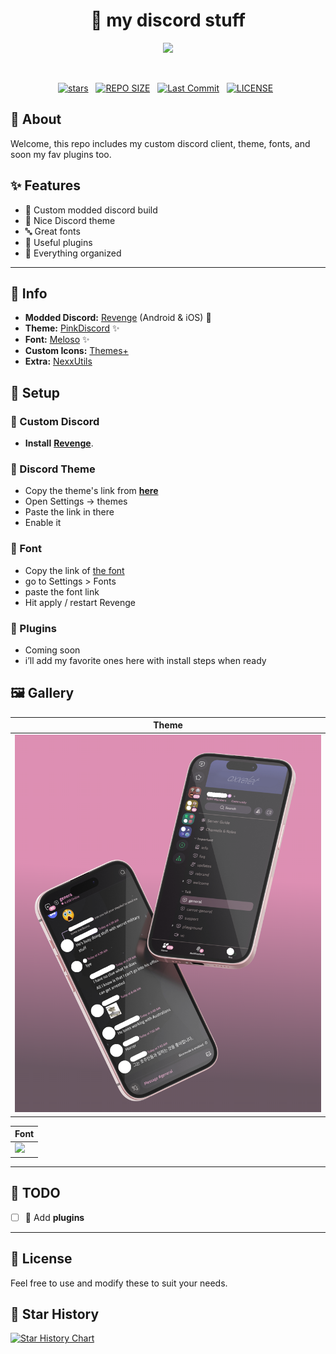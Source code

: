 <h1 align="center">🌾 my discord stuff</h1>

<p align="center">
  <img src="https://raw.githubusercontent.com/catppuccin/catppuccin/main/assets/palette/macchiato.png" width="400" />
</p>

<br>

<div align="center">
<p>
<a href="https://github.com/ashish0kumar/windots/stargazers"><img src="https://img.shields.io/github/stars/axxelet/my-discord-stuff?style=for-the-badge&logo=starship&color=C9CBFF&logoColor=C9CBFF&labelColor=302D41" alt="stars"><a>&nbsp;&nbsp;
<a href="https://github.com/ashish0kumar/windots/"><img src="https://img.shields.io/github/repo-size/axxelet/my-discord-stuff?style=for-the-badge&logo=hyprland&logoColor=f9e2af&label=Size&labelColor=302D41&color=f9e2af" alt="REPO SIZE"></a>&nbsp;&nbsp;
<a href="https://github.com/ashish0kumar/windots/commits/main/"><img src="https://img.shields.io/github/last-commit/axxelet/my-discord-stuff?style=for-the-badge&logo=github&logoColor=eba0ac&label=Last%20Commit&labelColor=302D41&color=eba0ac" alt="Last Commit"></a>&nbsp;&nbsp;
<a href="https://github.com/ashish0kumar/windots/LICENSE"><img src="https://img.shields.io/github/license/axxelet/my-discord-stuff?style=for-the-badge&logo=&color=CBA6F7&logoColor=CBA6F7&labelColor=302D41" alt="LICENSE"></a>&nbsp;&nbsp;
</p>
</div>

 <h2 id="about">🌷 About</h2>
 
Welcome, this repo includes my custom discord client, theme, fonts, and soon my fav plugins too.

## ✨ Features

- 🌸 Custom modded discord build
- 💫 Nice Discord theme 
- 🔤 Great fonts
- 🔌 Useful plugins 
- 🧹 Everything organized

<hr/>

## 🌸  Info

- **Modded Discord:** [Revenge](https://github.com/revenge-mod) (Android & iOS) 📱
- **Theme:** [PinkDiscord](https://raw.githubusercontent.com/axxelet/my-discord-stuff/refs/heads/main/assets/PinkDiscord) ✨
- **Font:** [Meloso](https://raw.githubusercontent.com/dora727/doraa-pyoncordstuff/refs/heads/master/Fonts/melosofont/meloso.json) ✨
- **Custom Icons:** [Themes+](https://bunny.nexpid.xyz/themes-plus/)
- **Extra:** [NexxUtils](https://bunny.nexpid.xyz/)

<h2 id="setup">🔧 Setup</h2>

### 💬 Custom Discord

- **Install** [**Revenge**](https://github.com/revenge-mod).

### 🎨 Discord Theme

- Copy the theme's link from **[here](https://raw.githubusercontent.com/axxelet/my-discord-stuff/refs/heads/main/assets/PinkDiscord)**
- Open Settings → themes
- Paste the link in there
- Enable it

### 🔡 Font

- Copy the link of [the font](https://raw.githubusercontent.com/dora727/doraa-pyoncordstuff/refs/heads/master/Fonts/melosofont/meloso.json)
- go to Settings > Fonts 
- paste the font link
- Hit apply / restart Revenge

 ### 🧩 Plugins

- Coming soon
- i’ll add my favorite ones here with install steps when ready

<h2 id="gallery">🖼️ ‎Gallery</h2>

| **Theme** |
|-------------------------------------------------------|
| ![](assets/theme.png) |

| **Font** |
|-------------------------------------------------------|
| ![](assets/vscode.png) |

<hr>

## 📌 TODO

- [ ] 🧩 Add **plugins** 

<hr>

## 📜 License
Feel free to use and modify these to suit your needs.

## 💫 Star History

<a href="https://star-history.com/#ashish0kumar/windots&Date">
 <picture>
   <source media="(prefers-color-scheme: dark)" srcset="https://api.star-history.com/svg?repos=axxelet/my-discord-stuff=Date&theme=dark" />
   <source media="(prefers-color-scheme: light)" srcset="https://api.star-history.com/svg?repos=axxelet/my-discord-stuff&type=Date" />
   <img alt="Star History Chart" src="https://api.star-history.com/svg?repos=axxelet/my-discord-stuff&type=Date" />
 </picture>
</a>
